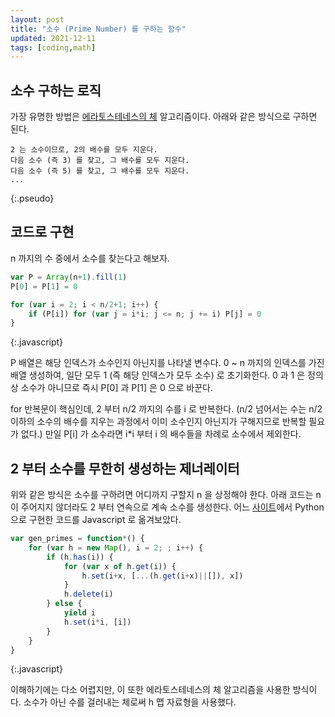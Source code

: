 ```yaml
---
layout: post
title: "소수 (Prime Number) 를 구하는 함수"
updated: 2021-12-11
tags: [coding,math]
---
```


## 소수 구하는 로직

가장 유명한 방법은 [에라토스테네스의 체](https://namu.wiki/w/%EC%97%90%EB%9D%BC%ED%86%A0%EC%8A%A4%ED%85%8C%EB%84%A4%EC%8A%A4%EC%9D%98%20%EC%B2%B4) 알고리즘이다. 아래와 같은 방식으로 구하면 된다.

```pseudo
2 는 소수이므로, 2의 배수를 모두 지운다.
다음 소수 (즉 3) 를 찾고, 그 배수를 모두 지운다.
다음 소수 (즉 5) 를 찾고, 그 배수를 모두 지운다.
...
```
{:.pseudo}

## 코드로 구현

n 까지의 수 중에서 소수를 찾는다고 해보자.

```javascript
var P = Array(n+1).fill(1)
P[0] = P[1] = 0

for (var i = 2; i < n/2+1; i++) {
    if (P[i]) for (var j = i*i; j <= n; j += i) P[j] = 0
}
```
{:.javascript}

P 배열은 해당 인덱스가 소수인지 아닌지를 나타낼 변수다. 0 ~ n 까지의 인덱스를 가진 배열 생성하여, 일단 모두 1 (즉 해당 인덱스가 모두 소수) 로 초기화한다. 0 과 1 은 정의상 소수가 아니므로 즉시 P[0] 과 P[1] 은 0 으로 바꾼다.

for 반복문이 핵심인데, 2 부터 n/2 까지의 수를 i 로 반복한다. (n/2 넘어서는 수는 n/2 이하의 소수의 배수를 지우는 과정에서 이미 소수인지 아닌지가 구해지므로 반복할 필요가 없다.) 만일 P[i] 가 소수라면 i*i 부터 i 의 배수들을 차례로 소수에서 제외한다.

## 2 부터 소수를 무한히 생성하는 제너레이터

위와 같은 방식은 소수를 구하려면 어디까지 구할지 n 을 상정해야 한다. 아래 코드는 n 이 주어지지 않더라도 2 부터 연속으로 계속 소수를 생성한다. 어느 [사이트](https://code.activestate.com/recipes/117119-sieve-of-eratosthenes/)에서 Python 으로 구현한 코드를 Javascript 로 옮겨보았다.

```javascript
var gen_primes = function*() {
    for (var h = new Map(), i = 2; ; i++) {
        if (h.has(i)) {
            for (var x of h.get(i)) {
                h.set(i+x, [...(h.get(i+x)||[]), x])
            }
            h.delete(i)
        } else {
            yield i
            h.set(i*i, [i])
        }
    }
}
```
{:.javascript}

이해하기에는 다소 어렵지만, 이 또한 에라토스테네스의 체 알고리즘을 사용한 방식이다. 소수가 아닌 수를 걸러내는 체로써 h 맵 자료형을 사용했다.